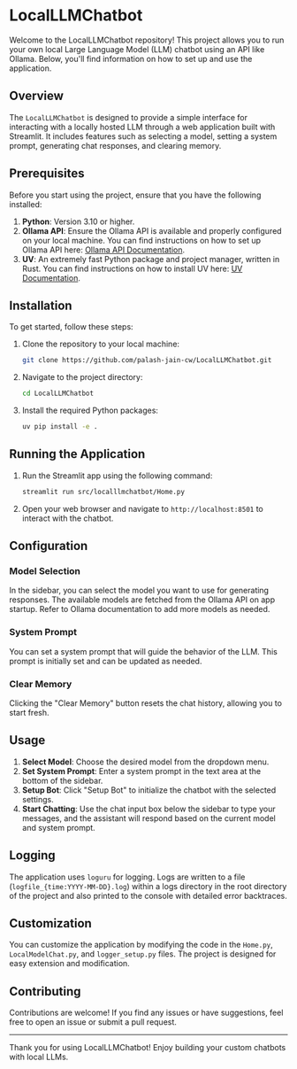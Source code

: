 # LocalLLMChatbot

Welcome to the LocalLLMChatbot repository! This project allows you to run your own local Large Language Model (LLM) chatbot using an API like Ollama. Below, you'll find information on how to set up and use the application.

## Overview

The `LocalLLMChatbot` is designed to provide a simple interface for interacting with a locally hosted LLM through a web application built with Streamlit. It includes features such as selecting a model, setting a system prompt, generating chat responses, and clearing memory.

## Prerequisites

Before you start using the project, ensure that you have the following installed:

1. **Python**: Version 3.10 or higher.
2. **Ollama API**: Ensure the Ollama API is available and properly configured on your local machine. You can find instructions on how to set up Ollama API here: [Ollama API Documentation](https://ollama.com).
3. **UV**: An extremely fast Python package and project manager, written in Rust. You can find instructions on how to install UV here: [UV Documentation](https://github.com/astral-sh/uv).

## Installation

To get started, follow these steps:

1. Clone the repository to your local machine:
    ```sh
    git clone https://github.com/palash-jain-cw/LocalLLMChatbot.git
    ```

2. Navigate to the project directory:
    ```sh
    cd LocalLLMChatbot
    ```

3. Install the required Python packages:
    ```sh
    uv pip install -e .
    ```

## Running the Application

1. Run the Streamlit app using the following command:
    ```sh
    streamlit run src/localllmchatbot/Home.py
    ```
2. Open your web browser and navigate to `http://localhost:8501` to interact with the chatbot.

## Configuration

### Model Selection

In the sidebar, you can select the model you want to use for generating responses. The available models are fetched from the Ollama API on app startup. Refer to Ollama documentation to add more models as needed.

### System Prompt

You can set a system prompt that will guide the behavior of the LLM. This prompt is initially set and can be updated as needed.

### Clear Memory

Clicking the "Clear Memory" button resets the chat history, allowing you to start fresh.

## Usage

1. **Select Model**: Choose the desired model from the dropdown menu.
2. **Set System Prompt**: Enter a system prompt in the text area at the bottom of the sidebar.
3. **Setup Bot**: Click "Setup Bot" to initialize the chatbot with the selected settings.
4. **Start Chatting**: Use the chat input box below the sidebar to type your messages, and the assistant will respond based on the current model and system prompt.

## Logging

The application uses `loguru` for logging. Logs are written to a file (`logfile_{time:YYYY-MM-DD}.log`) within a logs directory in the root directory of the project and also printed to the console with detailed error backtraces.

## Customization

You can customize the application by modifying the code in the `Home.py`, `LocalModelChat.py`, and `logger_setup.py` files. The project is designed for easy extension and modification.

## Contributing

Contributions are welcome! If you find any issues or have suggestions, feel free to open an issue or submit a pull request.

---

Thank you for using LocalLLMChatbot! Enjoy building your custom chatbots with local LLMs.